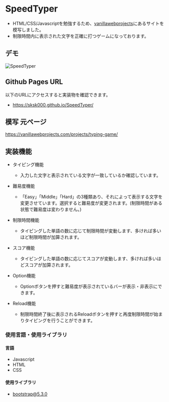 # SpeedTyper
- HTML/CSS/Javascriptを勉強するため、[vanillawebprojects](https://vanillawebprojects.com/)にあるサイトを模写しました。
- 制限時間内に表示された文字を正確に打つゲームになっております。
## デモ
![SpeedTyper](https://github.com/sksk000/SpeedTyper/assets/137740372/3ae813bd-d379-400f-9b5b-9d0b32bf7d51)

## Github Pages URL
以下のURLにアクセスすると実装物を確認できます。
- https://sksk000.github.io/SpeedTyper/

## 模写 元ページ
https://vanillawebprojects.com/projects/typing-game/

## 実装機能
- タイピング機能
  - 入力した文字と表示されている文字が一致しているか確認しています。

- 難易度機能
  - 「Easy」「Middle」「Hard」の3種類あり、それによって表示する文字を変更させています。選択すると難易度が変更されます。(制限時間がある状態で難易度は変わりません。)

- 制限時間機能
  - タイピングした単語の数に応じて制限時間が変動します、多ければ多いほど制限時間が加算されます。
 
- スコア機能
  - タイピングした単語の数に応じてスコアが変動します、多ければ多いほどスコアが加算されます。

- Option機能
  - Optionボタンを押すと難易度が表示されているバーが表示・非表示にできます。
 
- Reload機能
  - 制限時間終了後に表示されるReloadボタンを押すと再度制限時間が始まりタイピングを行うことができます。

### 使用言語・使用ライブラリ
#### 言語
- Javascript
- HTML
- CSS

#### 使用ライブラリ
- bootstrap@5.3.0




